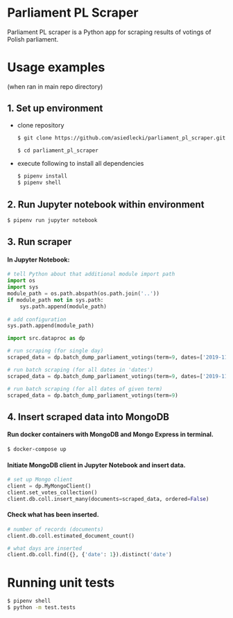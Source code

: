 # Parliament PL Scraper
Parliament PL scraper is a Python app for scraping results of votings of Polish parliament.

# Usage examples
(when ran in main repo directory)

## 1. Set up environment

- clone repository
    ```bash
    $ git clone https://github.com/asiedlecki/parliament_pl_scraper.git
    ```
    ```bash
    $ cd parliament_pl_scraper
    ```
- execute following to install all dependencies
    ```bash
    $ pipenv install
    $ pipenv shell
    ```

## 2. Run Jupyter notebook within environment

```bash
$ pipenv run jupyter notebook
```

## 3. Run scraper
#### In Jupyter Notebook:
```python
# tell Python about that additional module import path
import os
import sys
module_path = os.path.abspath(os.path.join('..'))
if module_path not in sys.path:
    sys.path.append(module_path)
    
# add configuration
sys.path.append(module_path)

import src.dataproc as dp

# run scraping (for single day)
scraped_data = dp.batch_dump_parliament_votings(term=9, dates=['2019-11-12'])

# run batch scraping (for all dates in 'dates')
scraped_data = dp.batch_dump_parliament_votings(term=9, dates=['2019-11-12', '2019-11-13'])

# run batch scraping (for all dates of given term)
scraped_data = dp.batch_dump_parliament_votings(term=9)
```

## 4. Insert scraped data into MongoDB
#### Run docker containers with MongoDB and Mongo Express in terminal.
```bash
$ docker-compose up
```

#### Initiate MongoDB client in Jupyter Notebook and insert data.
```python
# set up Mongo client
client = dp.MyMongoClient()
client.set_votes_collection()
client.db.coll.insert_many(documents=scraped_data, ordered=False)
```
#### Check what has been inserted.
```python
# number of records (documents)
client.db.coll.estimated_document_count()

# what days are inserted
client.db.coll.find({}, {'date': 1}).distinct('date')
```
# Running unit tests

```bash
$ pipenv shell
$ python -m test.tests
```
